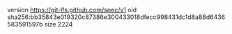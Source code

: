 version https://git-lfs.github.com/spec/v1
oid sha256:bb35843e019320c87386e300433018dfecc998431dc1d8a88d6436583591597b
size 2224
